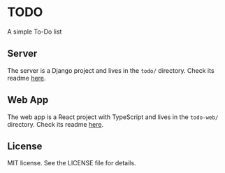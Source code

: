 # TODO

A simple To-Do list

## Server

The server is a Django project and lives in the `todo/` directory. Check its
readme [here](./todo/README.md).

## Web App

The web app is a React project with TypeScript and lives in the `todo-web/`
directory. Check its readme [here](./todo-web/README.md).

## License

MIT license. See the LICENSE file for details.
